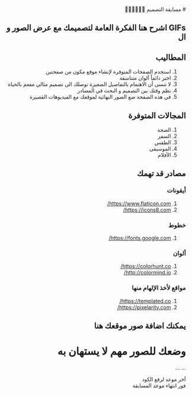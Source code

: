 <div dir="rtl">
# مسابقة التصميم 👨🏻‍💻👩🏻‍💻

## GIFs اشرح هنا الفكرة العامة لتصميمك مع عرض الصور و ال

## المطاليب

1.  استخدم الصفحات المتوفرة لإنشاء موقع مكون من صفحتين
2.  اختر دائماً ألوان متناسقة
3.  لا تنسى أن الاهتمام بالتفاصيل الصغيرة توصلك الى تصميم مثالي مفعم بالحياة
4.  نظم وقتك بين التصميم و البحث في المصادر
5.  في هذه الصفحة ضع الصور النهائية لموقعك مع الفيديوهات القصيرة

## المجالات المتوفرة
1. الصحة
2. السفر
3. الطقس
4. الموسيقى
5. الأفلام

## مصادر قد تهمك

### أيقونات

1. https://www.flaticon.com/
2. https://icons8.com/

### خطوط

1. https://fonts.google.com/

### ألوان

1. https://colorhunt.co/
2. http://colormind.io/

### مواقع لأخذ الإلهام منها

1. https://templated.co/
2. https://pixelarity.com/

## يمكنك اضافة صور موقعك هنا

# وضعك للصور مهم لا يستهان به

...
...

آخر موعد لرفع الكود\
فور انتهاء موعد المسابقة

</div>
